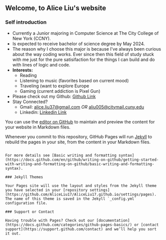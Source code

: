 ## Welcome, to Alice Liu's website

### Self introduction

* Currently a Junior majoring in Computer Science at The City College of New York (CCNY). 
* Is expected to receive bachelor of science degree by May 2024. 
* The reason why I choose this major is because I've always been curious about the way coding works. Ever since then this field of study stuck with me just for the pure satisifaction for the things I can build and do with lines of logic and code. 
* **Interests:**
  * Reading
  * Listening to music (favorites based on current mood)
  * Traveling (want to explore Europe
  * Gaming (current addiction is Pixel Gun)
* Please check out my Github: [Github Link](https://github.com/AliceLiu17?tab=repositories)
* Stay Connected?
  * Gmail: alice.liu37@gmail.com  _OR_ aliu005@citymail.cuny.edu
  * Linkedin: [Linkedin Link](https://www.linkedin.com/in/alice-liu-a50168207/)




You can use the [editor on GitHub](https://github.com/AliceLiu17/AliceLiu17.github.io/edit/main/README.md) to maintain and preview the content for your website in Markdown files.

Whenever you commit to this repository, GitHub Pages will run [Jekyll](https://jekyllrb.com/) to rebuild the pages in your site, from the content in your Markdown files.


```

For more details see [Basic writing and formatting syntax](https://docs.github.com/en/github/writing-on-github/getting-started-with-writing-and-formatting-on-github/basic-writing-and-formatting-syntax).

### Jekyll Themes

Your Pages site will use the layout and styles from the Jekyll theme you have selected in your [repository settings](https://github.com/AliceLiu17/AliceLiu17.github.io/settings/pages). The name of this theme is saved in the Jekyll `_config.yml` configuration file.

### Support or Contact

Having trouble with Pages? Check out our [documentation](https://docs.github.com/categories/github-pages-basics/) or [contact support](https://support.github.com/contact) and we’ll help you sort it out.
